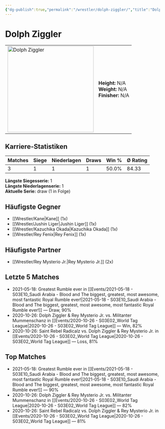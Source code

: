 ```yaml
---
{"dg-publish":true,"permalink":"/wrestler/dolph-ziggler/","title":"Dolph Ziggler","tags":["wrestler"],"noteIcon":""}
---
```



# Dolph Ziggler

<table>
        <tr>
        <td><img src="https://github.com/CptSpaulding1980/choke-slam-wrestling/releases/download/images/Dolph_Ziggler.png" width="280" alt="Dolph Ziggler"></td>
        <td>
        <b>Height:</b> N/A<br>
        <b>Weight:</b> N/A<br>
        <b>Finisher:</b> N/A<br>
        </td>
        </tr>
        </table>
        

## Karriere-Statistiken

| Matches | Siege | Niederlagen | Draws | Win % | Ø Rating |
|---------|-------|-------------|-------|-------|-----------|
| 3 | 1 | 1 | 1 | 50.0% | 84.33 |

**Längste Siegesserie:** 1<br>**Längste Niederlagenserie:** 1<br>**Aktuelle Serie:** draw (1 in Folge)


## Häufigste Gegner
- [[Wrestler/Kane\|Kane]] (1x)
- [[Wrestler/Jushin Liger\|Jushin Liger]] (1x)
- [[Wrestler/Kazuchika Okada\|Kazuchika Okada]] (1x)
- [[Wrestler/Rey Fenix\|Rey Fenix]] (1x)

## Häufigste Partner
- [[Wrestler/Rey Mysterio Jr.\|Rey Mysterio Jr.]] (2x)

## Letzte 5 Matches
- 2021-05-18: Greatest Rumble ever in [[Events/2021-05-18 - S03E10_Saudi Arabia - Blood and The biggest, greatest, most awesome, most fantastic Royal Rumble ever!\|2021-05-18 - S03E10_Saudi Arabia - Blood and The biggest, greatest, most awesome, most fantastic Royal Rumble ever!]] — Draw, 90%
- 2020-10-26: Dolph Ziggler & Rey Mysterio Jr. vs. Militanter Mummenschanz in [[Events/2020-10-26 - S03E02_World Tag League\|2020-10-26 - S03E02_World Tag League]] — Win, 82%
- 2020-10-26: Saint Rebel Radicalz vs. Dolph Ziggler & Rey Mysterio Jr. in [[Events/2020-10-26 - S03E02_World Tag League\|2020-10-26 - S03E02_World Tag League]] — Loss, 81%

## Top Matches
- 2021-05-18: Greatest Rumble ever in [[Events/2021-05-18 - S03E10_Saudi Arabia - Blood and The biggest, greatest, most awesome, most fantastic Royal Rumble ever!\|2021-05-18 - S03E10_Saudi Arabia - Blood and The biggest, greatest, most awesome, most fantastic Royal Rumble ever!]] — 90%
- 2020-10-26: Dolph Ziggler & Rey Mysterio Jr. vs. Militanter Mummenschanz in [[Events/2020-10-26 - S03E02_World Tag League\|2020-10-26 - S03E02_World Tag League]] — 82%
- 2020-10-26: Saint Rebel Radicalz vs. Dolph Ziggler & Rey Mysterio Jr. in [[Events/2020-10-26 - S03E02_World Tag League\|2020-10-26 - S03E02_World Tag League]] — 81%
